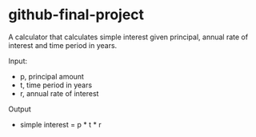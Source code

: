# github-final-project
A calculator that calculates simple interest given principal, annual rate of interest and time period in years.

Input:
<ul>
   <li> p, principal amount</li>
   <li>t, time period in years</li>
   <li>r, annual rate of interest</li>
</ul>
Output
<ul>
   <li>simple interest = p * t * r</li>
</ul>
